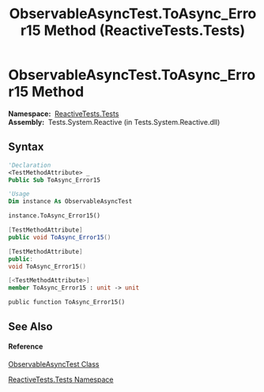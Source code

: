 ﻿---
title: ObservableAsyncTest.ToAsync_Error15 Method  (ReactiveTests.Tests)
TOCTitle: ToAsync_Error15 Method
ms:assetid: M:ReactiveTests.Tests.ObservableAsyncTest.ToAsync_Error15
ms:mtpsurl: https://msdn.microsoft.com/en-us/library/reactivetests.tests.observableasynctest.toasync_error15(v=VS.103)
ms:contentKeyID: 36619794
ms.date: 06/28/2011
mtps_version: v=VS.103
f1_keywords:
- ReactiveTests.Tests.ObservableAsyncTest.ToAsync_Error15
dev_langs:
- CSharp
- JScript
- VB
- FSharp
- c++
---

# ObservableAsyncTest.ToAsync\_Error15 Method

**Namespace:**  [ReactiveTests.Tests](hh289046\(v=vs.103\).md)  
**Assembly:**  Tests.System.Reactive (in Tests.System.Reactive.dll)

## Syntax

``` vb
'Declaration
<TestMethodAttribute> _
Public Sub ToAsync_Error15
```

``` vb
'Usage
Dim instance As ObservableAsyncTest

instance.ToAsync_Error15()
```

``` csharp
[TestMethodAttribute]
public void ToAsync_Error15()
```

``` c++
[TestMethodAttribute]
public:
void ToAsync_Error15()
```

``` fsharp
[<TestMethodAttribute>]
member ToAsync_Error15 : unit -> unit 
```

``` jscript
public function ToAsync_Error15()
```

## See Also

#### Reference

[ObservableAsyncTest Class](hh314747\(v=vs.103\).md)

[ReactiveTests.Tests Namespace](hh289046\(v=vs.103\).md)

